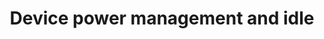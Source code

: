 ---
categories:
- bkk19
description: It can be a rather complicated task to deploy optimized power management
  (PM) support in a driver in Linux. There are several PM frameworks and corresponding
  function callbacks available per device, which the driver developer needs detailed
  knowledge about. Particularly, when the goal is to reach the best energy efficient
  behavior.<br /> <br /> Additionally, ARM SoCs in general, have quite sophisticated
  and fine grained methods to put parts of a silicon into a low power state, as to
  avoid wasting power when there are no active users of these parts. In Linux these
  parts are typically modeled as so called, PM domains.<br /> <br /> During the session,
  we dive into some of the relevant PM frameworks for dealing with idle and explains
  the concepts behind them. We look into how to deploy support for system wide low
  power states, such as suspend to ram, suspend to idle and suspend to disk. We look
  at it, both from the PM domain and the driver point of view.<br /> <br /> Moreover,
  to deploy fine grained PM support, the session gives some best practices of how
  to use runtime PM and the generic PM domain frameworks, as well as looks into how
  to implement support for called wakeup interrupts.
future_image:
  featured: 'true'
  path: /assets/images/featured-images/bkk19/BKK19-119.png
session_attendee_num: '5'
session_id: BKK19-119
session_room: Session Room 3 (Lotus 10)
session_slot:
  end_time: '2019-04-01 16:55:00'
  start_time: '2019-04-01 16:00:00'
session_speakers:
- speaker_bio: Ulf has a very long experience of using Linux and has been contributing
    the Linux kernel development for many years by now. He maintains the MMC subsystem
    and the generic PM domain in the Linux kernel, but also spends lots of time reviewing
    various changes related to power management and to their corresponding frameworks.<br><br>Moreover,
    Ulf has a background in real-time and embedded systems. He also has an in-depth
    knowledge about flash memory technologies, such as NAND and NOR.<br><br>Ulf is
    working for Linaro and specializing in power management.
  speaker_company: Linaro
  speaker_image: /assets/images/speakers/bkk19/ulf-hansson.jpg
  speaker_location: ''
  speaker_name: Ulf Hansson
  speaker_position: Senior Kernel Engineer
  speaker_username: ulf.hansson@linaro.org
session_track: Power Management
tag: session
tags:
- Power Management
- Linux Kernel
title: Device power management and idle
---